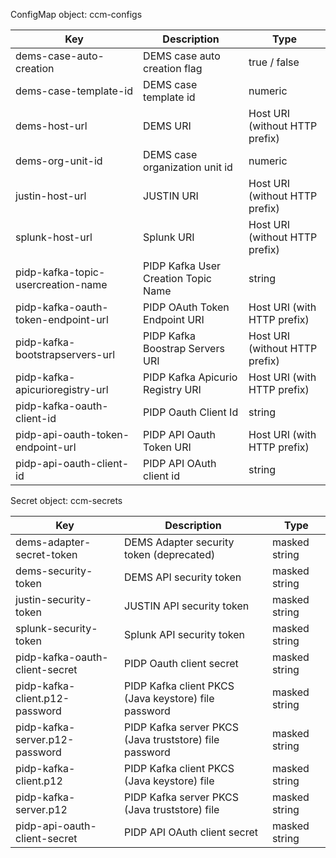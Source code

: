 ConfigMap object: ccm-configs

| Key | Description | Type | 
| - | - | - |
| dems-case-auto-creation | DEMS case auto creation flag | true / false |
| dems-case-template-id | DEMS case template id | numeric |
| dems-host-url | DEMS URI | Host URI (without HTTP prefix) |
| dems-org-unit-id | DEMS case organization unit id | numeric |
| justin-host-url | JUSTIN URI | Host URI (without HTTP prefix) |
| splunk-host-url | Splunk URI | Host URI (without HTTP prefix) |
| pidp-kafka-topic-usercreation-name | PIDP Kafka User Creation Topic Name | string |
| pidp-kafka-oauth-token-endpoint-url | PIDP OAuth Token Endpoint URI | Host URI (with HTTP prefix) |
| pidp-kafka-bootstrapservers-url | PIDP Kafka Boostrap Servers URI | Host URI (without HTTP prefix) |
| pidp-kafka-apicurioregistry-url | PIDP Kafka Apicurio Registry URI | Host URI (with HTTP prefix) |
| pidp-kafka-oauth-client-id | PIDP Oauth Client Id | string |
| pidp-api-oauth-token-endpoint-url | PIDP API Oauth Token URI | Host URI (with HTTP prefix) |
| pidp-api-oauth-client-id | PIDP API OAuth client id | string |
Secret object: ccm-secrets

| Key | Description | Type | 
| - | - | - |
| dems-adapter-secret-token | DEMS Adapter security token (deprecated) | masked string |
| dems-security-token | DEMS API security token | masked string |
| justin-security-token | JUSTIN API security token | masked string |
| splunk-security-token | Splunk API security token | masked string |
| pidp-kafka-oauth-client-secret | PIDP Oauth client secret | masked string |
| pidp-kafka-client.p12-password | PIDP Kafka client PKCS (Java keystore) file password | masked string |
| pidp-kafka-server.p12-password | PIDP Kafka server PKCS (Java truststore) file password | masked string |
| pidp-kafka-client.p12 | PIDP Kafka client PKCS (Java keystore) file | masked string |
| pidp-kafka-server.p12 | PIDP Kafka server PKCS (Java truststore) file | masked string |
| pidp-api-oauth-client-secret | PIDP API OAuth client secret | masked string |